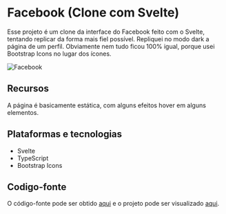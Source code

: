 # Facebook (Clone com Svelte)

Esse projeto é um clone da interface do Facebook feito com o Svelte, tentando replicar da forma mais fiel possível. Repliquei no modo dark a página de um perfil. Obviamente nem tudo ficou 100% igual, porque usei Bootstrap Icons no lugar dos ícones.

![Facebook](https://andrewnationdev.vercel.app/img/facebook.png)

## Recursos

A página é basicamente estática, com alguns efeitos hover em alguns elementos.

## Plataformas e tecnologias

- Svelte
- TypeScript
- Bootstrap Icons

## Codigo-fonte

O código-fonte pode ser obtido [aqui](https://github.com/Redwars22/facebook-clone-svelte) e o projeto pode ser visualizado [aqui](https://facebook-svelte.vercel.app/).